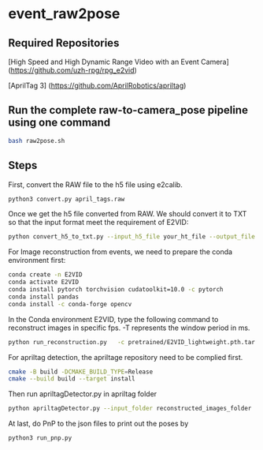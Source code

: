 # event_raw2pose

## Required Repositories



[High Speed and High Dynamic Range Video with an Event Camera] (https://github.com/uzh-rpg/rpg_e2vid)

[AprilTag 3] (https://github.com/AprilRobotics/apriltag)

## Run the complete raw-to-camera_pose pipeline using one command
```bash
bash raw2pose.sh
```

## Steps
First, convert the RAW file to the h5 file using e2calib.
```bash
python3 convert.py april_tags.raw
```

Once we get the h5 file converted from RAW. We should convert it to TXT so that the input format meet the requirement of E2VID:
```bash
python convert_h5_to_txt.py --input_h5_file your_ht_file --output_file output_file.txt
```


For Image reconstruction from events, we need to prepare the conda environment first:
```bash
conda create -n E2VID
conda activate E2VID
conda install pytorch torchvision cudatoolkit=10.0 -c pytorch
conda install pandas
conda install -c conda-forge opencv
```

In the Conda environment E2VID, type the following command to reconstruct images in specific fps. -T represents the window period in ms.  
```bash
python run_reconstruction.py   -c pretrained/E2VID_lightweight.pth.tar   -i input.txt   --auto_hdr --show_events -T 33.33 --output_folder output_folder/reconstruction
```

For apriltag detection, the apriltage repository need to be complied first. 
```bash
cmake -B build -DCMAKE_BUILD_TYPE=Release
cmake --build build --target install
```
Then run apriltagDetector.py in apriltag folder
```bash
python apriltagDetector.py --input_folder reconstructed_images_folder  --output_folder destination_for_results --store_images --store_jsons
```
At last, do PnP to the json files to print out the poses by 
```bash
python3 run_pnp.py
```


